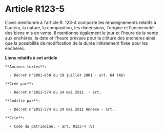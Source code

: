 # Article R123-5

L'avis mentionné à l'article R. 123-4 comporte les renseignements relatifs à l'auteur, la nature, la composition, les
dimensions, l'origine et l'ancienneté des biens mis en vente. Il mentionne également le jour et l'heure de la vente aux
enchères, la date et l'heure prévues pour la clôture des enchères ainsi que la possibilité de modification de la durée
initialement fixée pour les enchères.

**Liens relatifs à cet article**

	**Anciens textes**:

	  - Décret n°2001-650 du 19 juillet 2001 - art. 64 (Ab)

	**Créé par**:

	  - Décret n°2011-574 du 24 mai 2011  - art.

	**Codifié par**:

	  - Décret n°2011-574 du 24 mai 2011 Annexe - art.

	**Cite**:

	  - Code du patrimoine. - art. R123-4 (V)

